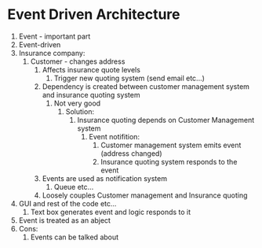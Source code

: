 # Event Driven Architecture #
1. Event - important part
2. Event-driven
3. Insurance company:
	1. Customer - changes address
		1. Affects insurance quote levels
			1. Trigger new quoting system (send email etc...)
		2. Dependency is created between customer management system and insurance quoting system
			1. Not very good
				1. Solution:
					1. Insurance quoting depends on Customer Management system
						1. Event notifition:
							1. Customer management system emits event (address changed)
							2. Insurance quoting system responds to the event
		3. Events are used as notification system
			1. Queue etc...
		4. Loosely couples Customer management and Insurance quoting
4. GUI and rest of the code etc...
	1. Text box generates event and logic responds to it
5. Event is treated as an abject
6. Cons: 
	1. Events can be talked about